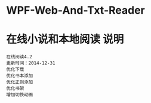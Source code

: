 # WPF-Web-And-Txt-Reader
在线小说和本地阅读
说明
=======
	在线阅读4.2
	更新时间：2014-12-31
	优化下载
	优化书本添加
	优化正则添加
	优化书架
	增加切换动画